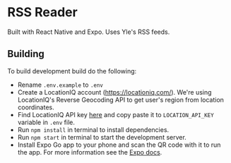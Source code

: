 # RSS Reader

Built with React Native and Expo. Uses Yle's RSS feeds.

## Building
To build development build do the following:

- Rename `.env.example` to `.env`
- Create a LocationIQ account (https://locationiq.com/). We're using LocationIQ's Reverse Geocoding API to get user's region from location coordinates.
- Find LocationIQ API key [here](https://my.locationiq.com/dashboard#accesstoken) and copy paste it to `LOCATION_API_KEY` variable in `.env` file.
- Run `npm install` in terminal to install dependencies.
- Run `npm start` in terminal to start the development server.
- Install Expo Go app to your phone and scan the QR code with it to run the app. For more information see the [Expo docs](https://docs.expo.dev/).